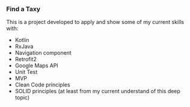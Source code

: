 ### Find a Taxy

This is a project developed to apply and show some of my current skills with:

* Kotlin
* RxJava
* Navigation component
* Retrofit2
* Google Maps API
* Unit Test
* MVP
* Clean Code principles
* SOLID principles (at least from my current understand of this deep topic)

